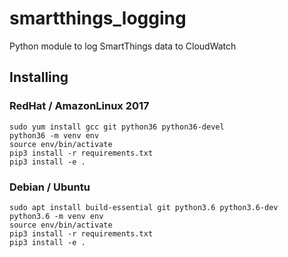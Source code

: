 # smartthings_logging
Python module to log SmartThings data to CloudWatch

## Installing

### RedHat / AmazonLinux 2017

```
sudo yum install gcc git python36 python36-devel
python36 -m venv env
source env/bin/activate
pip3 install -r requirements.txt
pip3 install -e .
```

### Debian / Ubuntu

```
sudo apt install build-essential git python3.6 python3.6-dev
python3.6 -m venv env
source env/bin/activate
pip3 install -r requirements.txt
pip3 install -e .
```
